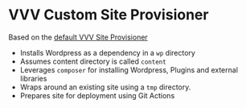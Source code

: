 # VVV Custom Site Provisioner

Based on the [default VVV Site Provisioner](https://github.com/Varying-Vagrant-Vagrants/custom-site-template)

* Installs Wordpress as a dependency in a `wp` directory
* Assumes content directory is called `content`
* Leverages `composer` for installing Wordpress, Plugins and external libraries
* Wraps around an existing site using a `tmp` directory.
* Prepares site for deployment using Git Actions